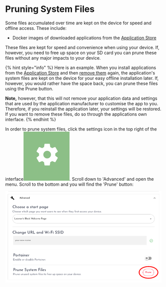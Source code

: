 # Pruning System Files

Some files accumulated over time are kept on the device for speed and offline access. These include:

* Docker images of downloaded applications from the [Application Store](../installing-from-the-application-store.md)

These files are kept for speed and convenience when using your device. If, however, you need to free up space on your SD card you can prune these files without any major impacts to your device.

{% hint style="info" %}
Here is an example. When you install applications from the [Application Store](../installing-from-the-application-store.md) and then [remove them](../installing-from-the-application-store.md#removing-an-application) again, the application's system files are kept on the device for your easy offline installation later. If, however, you would rather have the space back, you can prune these files using the Prune button. 

**Note,** however, that this will not remove your application data and settings that are used by the application manufacturer to customise the app to you. Therefore, if you reinstall the application later, your settings will be restored. If you want to remove these files, do so through the applications own interface. 
{% endhint %}

In order to prune system files, click the settings icon in the top right of the interface![](../../.gitbook/assets/screenshot-2021-03-23-at-13.23.52%20%281%29.png). Scroll down to 'Advanced' and open the menu. Scroll to the bottom and you will find the 'Prune' button:

![](../../.gitbook/assets/prune-files.png)

